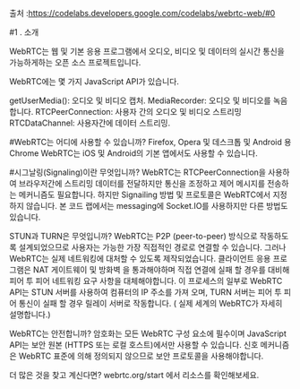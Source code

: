 출처 :https://codelabs.developers.google.com/codelabs/webrtc-web/#0


#1 . 소개

WebRTC는 웹 및 기본 응용 프로그램에서 오디오, 비디오 및 데이터의 실시간 통신을 가능하게하는 오픈 소스 프로젝트입니다.

WebRTC에는 몇 가지 JavaScript API가 있습니다.

getUserMedia(): 오디오 및 비디오 캡처.
MediaRecorder: 오디오 및 비디오를 녹음합니다.
RTCPeerConnection: 사용자 간의 오디오 및 비디오 스트리밍
RTCDataChannel: 사용자간에 데이터 스트리밍.

#WebRTC는 어디에 사용할 수 있습니까?
Firefox, Opera 및 데스크톱 및 Android 용 Chrome WebRTC는 iOS 및 Android의 기본 앱에서도 사용할 수 있습니다.

#시그날링(Signaling)이란 무엇입니까?
WebRTC는 RTCPeerConnection을 사용하여 브라우저간에 스트리밍 데이터를 전달하지만 통신을 조정하고 제어 메시지를 전송하는 메커니즘도 필요합니다. 
하지만 Signailing 방법 및 프로토콜은 WebRTC에서 지정하지 않습니다. 본 코드 랩에서는 messaging에 Socket.IO를 사용하지만 다른 방법도 있습니다.

STUN과 TURN은 무엇입니까?
WebRTC는 P2P (peer-to-peer) 방식으로 작동하도록 설계되었으므로 사용자는 가능한 가장 직접적인 경로로 연결할 수 있습니다.
그러나 WebRTC는 실제 네트워킹에 대처할 수 있도록 제작되었습니다. 
클라이언트 응용 프로그램은 NAT 게이트웨이 및 방화벽 을 통과해야하며 직접 연결에 실패 할 경우를 대비해 피어 투 피어 네트워킹 요구 사항을 대체해야합니다. 이 프로세스의 일부로 WebRTC API는 STUN 서버를 사용하여 컴퓨터의 IP 주소를 가져 오며, TURN 서버는 피어 투 피어 통신이 실패 할 경우 릴레이 서버로 작동합니다. ( 실제 세계의 WebRTC가 자세히 설명합니다.)

WebRTC는 안전합니까?
암호화는 모든 WebRTC 구성 요소에 필수이며 JavaScript API는 보안 원본 (HTTPS 또는 로컬 호스트)에서만 사용할 수 있습니다. 
신호 메커니즘은 WebRTC 표준에 의해 정의되지 않으므로 보안 프로토콜을 사용해야합니다.

더 많은 것을 찾고 계신다면? webrtc.org/start 에서 리소스를 확인해보세요.
